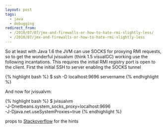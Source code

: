 ```yaml
---
layout: post
tags:
  - java
  - debugging
redirect_from:
  - /2010/07/07/jmx-and-firewalls-or-how-to-hate-rmi-slightly-less/
  - /2010/07/jmx-and-firewalls-or-how-to-hate-rmi-slightly-less
---
```


So at least with Java 1.6 the JVM can use SOCKS for proxying RMI requests, so
to get the wonderful jvisualvm (think 1.5 visualGC) working use the following
incantations. This requires the initial RMI registry port is open to the client.
First the initial SSH to server enabling the SOCKS tunnel

{% highlight bash %}
$ ssh -D localhost:9696 servername
{% endhighlight %}


And now for jvisualvm:

{% highlight bash %}
$ jvisualvm \
  -J-Dnetbeans.system_socks_proxy=localhost:9696 \
  -J-Djava.net.useSystemProxies=true
{% endhighlight %}

props to [Stackoverflow](http://stackoverflow.com/questions/1609961/visualvm-over-ssh) for the hints
